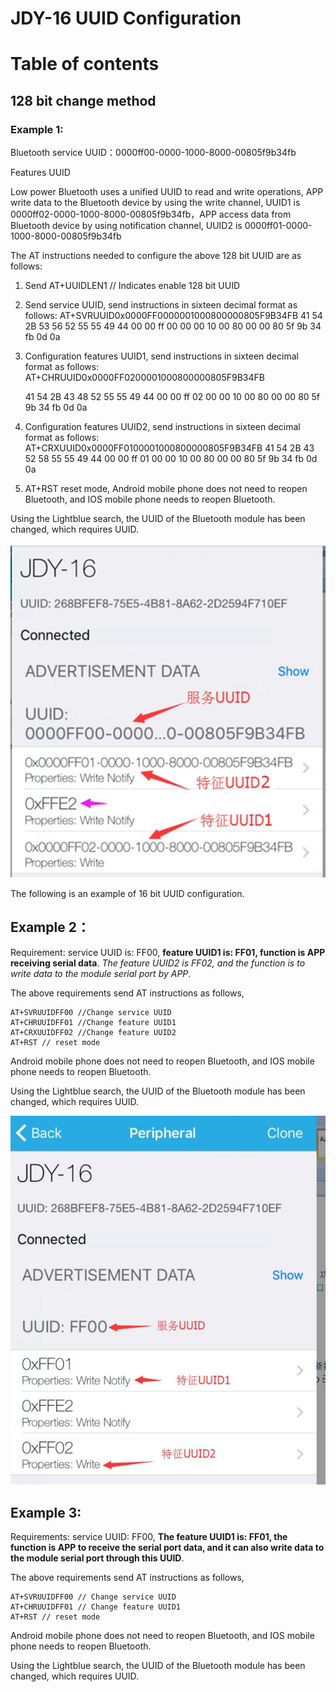 # JDY-16 UUID Configuration

# Table of contents

## 128 bit change method
### Example 1:
Bluetooth service UUID：0000ff00-0000-1000-8000-00805f9b34fb

Features UUID

Low power Bluetooth uses a unified UUID to read and write operations, APP write data to the Bluetooth device by using the write channel, UUID1 is 0000ff02-0000-1000-8000-00805f9b34fb，APP access data from Bluetooth device by using notification channel, UUID2 is 0000ff01-0000-1000-8000-00805f9b34fb

The AT instructions needed to configure the above 128 bit UUID are as follows:
1. Send AT+UUIDLEN1 // Indicates enable 128 bit UUID
2. Send service UUID, send instructions in sixteen decimal format as follows:
	AT+SVRUUID0x0000FF0000001000800000805F9B34FB
	41 54 2B 53 56 52 55 55 49 44 00 00 ff 00 00 00 10 00 80 00 00 80 5f 9b 34 fb 0d 0a
3. Configuration features UUID1, send instructions in sixteen decimal format as follows:
	AT+CHRUUID0x0000FF0200001000800000805F9B34FB

	41 54 2B 43 48 52 55 55 49 44 00 00 ff 02 00 00 10 00 80 00 00 80 5f 9b 34 fb 0d 0a
4. Configuration features UUID2, send instructions in sixteen decimal format as follows:
	AT+CRXUUID0x0000FF0100001000800000805F9B34FB
	41 54 2B 43 52 58 55 55 49 44 00 00 ff 01 00 00 10 00 80 00 00 80 5f 9b 34 fb 0d 0a
5. AT+RST reset mode, Android mobile phone does not need to reopen Bluetooth, and IOS mobile phone needs to reopen Bluetooth.

Using the Lightblue search, the UUID of the Bluetooth module has been changed, which requires UUID.

![](img/001.jpg)

The following is an example of 16 bit UUID configuration.

## Example 2：
Requirement: service UUID is: FF00, **feature UUID1 is: FF01, function is APP receiving serial data**.
*The feature UUID2 is FF02, and the function is to write data to the module serial port by APP*.

The above requirements send AT instructions as follows,
```
AT+SVRUUIDFF00 //Change service UUID
AT+CHRUUIDFF01 //Change feature UUID1
AT+CRXUUIDFF02 //Change feature UUID2
AT+RST // reset mode
```
Android mobile phone does not need to reopen Bluetooth, and IOS mobile phone needs to reopen Bluetooth.

Using the Lightblue search, the UUID of the Bluetooth module has been changed, which requires UUID.

![](img/002.jpg)

## Example 3:
Requirements: service UUID: FF00, **The feature UUID1 is: FF01, the function is APP to receive the serial port data, and it can also write data to the module serial port through this UUID**.

The above requirements send AT instructions as follows,
```
AT+SVRUUIDFF00 // Change service UUID
AT+CHRUUIDFF01 // Change feature UUID1
AT+RST // reset mode
```
Android mobile phone does not need to reopen Bluetooth, and IOS mobile phone needs to reopen Bluetooth.

Using the Lightblue search, the UUID of the Bluetooth module has been changed, which requires UUID.
